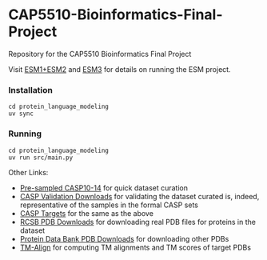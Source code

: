 # CAP5510-Bioinformatics-Final-Project
Repository for the CAP5510 Bioinformatics Final Project

Visit [ESM1+ESM2](https://github.com/facebookresearch/esm) and [ESM3](https://github.com/evolutionaryscale/esm) for details on running the ESM project.

### Installation

    cd protein_language_modeling
    uv sync

### Running

    cd protein_language_modeling
    uv run src/main.py

Other Links:

 - [Pre-sampled CASP10-14](https://github.com/Eryk96/CASP-Datasets/tree/main) for quick dataset curation
 - [CASP Validation Downloads](https://predictioncenter.org/download_area/) for validating the dataset curated is, indeed, representative of the samples in the formal CASP sets
 - [CASP Targets](https://predictioncenter.org/index.cgi) for the same as the above
 - [RCSB PDB Downloads](https://www.rcsb.org/) for downloading real PDB files for proteins in the dataset
 - [Protein Data Bank PDB Downloads](https://www.wwpdb.org/ftp/pdb-ftp-sites) for downloading other PDBs
 - [TM-Align](https://zhanggroup.org/TM-align/) for computing TM alignments and TM scores of target PDBs

